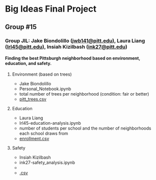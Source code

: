 # Big Ideas Final Project
## Group #15
### Group JIL: Jake Biondolillo (jwb141@pitt.edu), Laura Liang (lrl45@pitt.edu), Insiah Kizilbash (ink27@pitt.edu)

#### Finding the best Pittsburgh neighborhood based on environment, education, and safety.

1. Environment (based on trees)
   * Jake Biondolillo
   * Personal_Notebook.ipynb
   * total number of trees per neighborhood (condition: fair or better)
   * [pitt_trees.csv](https://data.wprdc.org/datastore/dump/1515a93c-73e3-4425-9b35-1cd11b2196da)

2. Education
   * Laura Liang
   * lrl45-education-analysis.ipynb
   * number of students per school and the number of neighborhoods each school draws from
   * [enrollment.csv](https://data.wprdc.org/dataset/27b6eef7-8825-4cc4-8b48-52c17ac80d37/resource/7b0660d1-c812-496d-ab0a-8560902e9e70/download/neighborhood_school_enrollment.csv)

3. Safety
   * Insiah Kizilbash 
   * ink27-safety_analysis.ipynb
   *
   * [.csv]()
